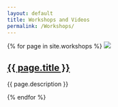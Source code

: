 ```yaml
---
layout: default
title: Workshops and Videos 
permalink: /Workshops/
---
```


{% for page in site.workshops %}
  <img class="preview" src="{{ site.baseurl }}/assets/images/{{ page.image }}">
  <section class="description"><h2><a href="{{ site.baseurl }}{{ page.permalink }}">{{ page.title }}</a></h2>
  <p>{{ page.description }}</p>
  </section>
{% endfor %}